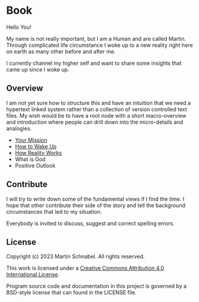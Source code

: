 
Book
====

Hello You!

My name is not really important, but I am a Human and are called Martin. Through complicated life
circumstance I woke up to a new reality right here on earth as many other before and after me.

I currently channel my higher self and want to share some insights that came up since I woke up.

Overview
--------

I am not yet sure how to structure this and have an intuition that we need a hypertext linked
system rather than a collection of version controlled text files. My wish would be to have a root
node with a short macro-overview and introduction where people can drill down into the micro-details
and analogies.

 * [Your Mission](src/01_Mission.md)
 * [How to Wake Up](src/02_Wakeup.md)
 * [How Reality Works](src/03_Reality.md)
 * What is God
 * Positive Outlook

Contribute
----------

I will try to write down some of the fundamental views if I find the time. I hope that other
contribute their side of the story and tell the background circumstances that led to my situation.

Everybody is invited to discuss, suggest and correct spelling errors.

License
-------

Copyright (c) 2023 Martin Schnabel. All rights reserved.

This work is licensed under a [Creative Commons Attribution 4.0 International
License](http://creativecommons.org/licenses/by/4.0/).

Program source code and documentation in this project is governed by a BSD-style license that can
found in the LICENSE file.
